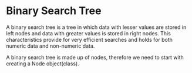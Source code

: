 # Binary Search Tree 

A binary search tree is a tree in which data with lesser values are stored in left nodes and data with greater values is stored in right nodes. This characteristics provide for very efficient searches and holds for both numeric data and non-numeric data.

A binary search tree is made up of nodes, therefore we need to start with creating a Node object(class).